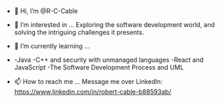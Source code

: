 - 👋 Hi, I’m @R-C-Cable
- 👀 I’m interested in ...
  Exploring the software development world, and solving the intriguing challenges it presents. 
  
- 🌱 I’m currently learning ...
- -Java
  -C++ and security with unmanaged languages
  -React and JavaScript
  -The Software Development Process and UML

- 📫 How to reach me ...
  Message me over LinkedIn:
  https://www.linkedin.com/in/robert-cable-b88593ab/
  
<!---
R-C-Cable/R-C-Cable is a ✨ special ✨ repository because its `README.md` (this file) appears on your GitHub profile.
You can click the Preview link to take a look at your changes.
--->
